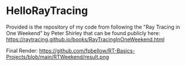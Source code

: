 # HelloRayTracing

Provided is the repository of my code from following the "Ray Tracing in One Weekend" by Peter Shirley that can be found publicly here:
https://raytracing.github.io/books/RayTracingInOneWeekend.html


Final Render:
https://github.com/fpbellow/RT-Basics-Projects/blob/main/RTWeekend/result.png
